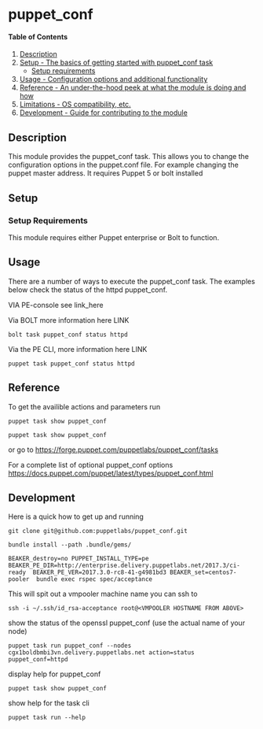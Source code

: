 
# puppet_conf

#### Table of Contents

1. [Description](#description)
2. [Setup - The basics of getting started with puppet_conf task](#setup)
    * [Setup requirements](#setup-requirements)
3. [Usage - Configuration options and additional functionality](#usage)
4. [Reference - An under-the-hood peek at what the module is doing and how](#reference)
5. [Limitations - OS compatibility, etc.](#limitations)
6. [Development - Guide for contributing to the module](#development)

## Description

This module provides the puppet_conf task. This allows you to change the configuration options in the puppet.conf file. For example changing the puppet master address. It requires Puppet 5 or bolt installed

## Setup

### Setup Requirements

This module requires either Puppet enterprise or Bolt to function.

## Usage

There are a number of ways to execute the puppet_conf task. The examples below check the status of the httpd puppet_conf. 

VIA PE-console see link_here

Via BOLT more information here LINK
```bolt
bolt task puppet_conf status httpd
```

Via the PE CLI, more information here LINK

```pe
puppet task puppet_conf status httpd
```

## Reference

To get the availible actions and parameters run

```pe
puppet task show puppet_conf
```

```bolt
puppet task show puppet_conf
```

or go to https://forge.puppet.com/puppetlabs/puppet_conf/tasks

For a complete list of optional puppet_conf options https://docs.puppet.com/puppet/latest/types/puppet_conf.html

## Development

Here is a quick how to get up and running 
```
git clone git@github.com:puppetlabs/puppet_conf.git
```
```
bundle install --path .bundle/gems/
```
```
BEAKER_destroy=no PUPPET_INSTALL_TYPE=pe BEAKER_PE_DIR=http://enterprise.delivery.puppetlabs.net/2017.3/ci-ready  BEAKER_PE_VER=2017.3.0-rc8-41-g4981bd3 BEAKER_set=centos7-pooler  bundle exec rspec spec/acceptance
```

This will spit out a vmpooler machine name you can ssh to

```
ssh -i ~/.ssh/id_rsa-acceptance root@<VMPOOLER HOSTNAME FROM ABOVE> 
```

show the status of the openssl puppet_conf (use the actual name of your node)
```
puppet task run puppet_conf --nodes cgx1boldbmbi3vn.delivery.puppetlabs.net action=status puppet_conf=httpd
```

display help for puppet_conf
```
puppet task show puppet_conf
```

show help for the task cli
```
puppet task run --help
```
